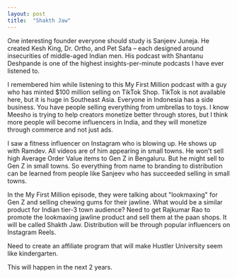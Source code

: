 ```yaml
---
layout: post
title:  "Shakth Jaw"
---
```


One interesting founder everyone should study is Sanjeev Juneja. He created Kesh King, Dr. Ortho, and Pet Safa – each designed around insecurities of middle-aged Indian men. His podcast with Shantanu Deshpande is one of the highest insights-per-minute podcasts I have ever listened to.

I remembered him while listening to this My First Million podcast with a guy who has minted $100 million selling on TikTok Shop. TikTok is not available here, but it is huge in Southeast Asia. Everyone in Indonesia has a side business. You have people selling everything from umbrellas to toys. I know Meesho is trying to help creators monetize better through stores, but I think more people will become influencers in India, and they will monetize through commerce and not just ads.

I saw a fitness influencer on Instagram who is blowing up. He shows up with Ramdev. All videos are of him appearing in small towns. He won't sell high Average Order Value items to Gen Z in Bengaluru. But he might sell to Gen Z in small towns. So everything from name to branding to distribution can be learned from people like Sanjeev who has succeeded selling in small towns.

In the My First Million episode, they were talking about "lookmaxing" for Gen Z and selling chewing gums for their jawline. What would be a similar product for Indian tier-3 town audience? Need to get Rajkumar Rao to promote the lookmaxing jawline product and sell them at the paan shops. It will be called Shakth Jaw. Distribution will be through popular influencers on Instagram Reels.

Need to create an affiliate program that will make Hustler University seem like kindergarten.

This will happen in the next 2 years.
